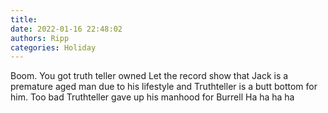 ```yaml
---
title: 
date: 2022-01-16 22:48:02
authors: Ripp
categories: Holiday
---
```


 Boom.   You got truth teller owned
Let the record show that Jack is a premature aged man due to his lifestyle and Truthteller is a butt bottom for him.   Too bad Truthteller gave up his manhood for Burrell
Ha ha ha ha